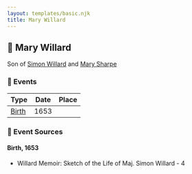 ```yaml
---
layout: templates/basic.njk
title: Mary Willard
---
```

## 🔵 Mary Willard

Son of [Simon Willard](/people/8/86485776) and [Mary Sharpe](/people/1/10735316)

### 📆 Events

Type | Date | Place
------ | ------ | ------
[Birth](#event-0) | 1653 |

### 📰 Event Sources

#### <a id="event-0"></a> Birth, 1653
* Willard Memoir: Sketch of the Life of Maj. Simon Willard  - 4